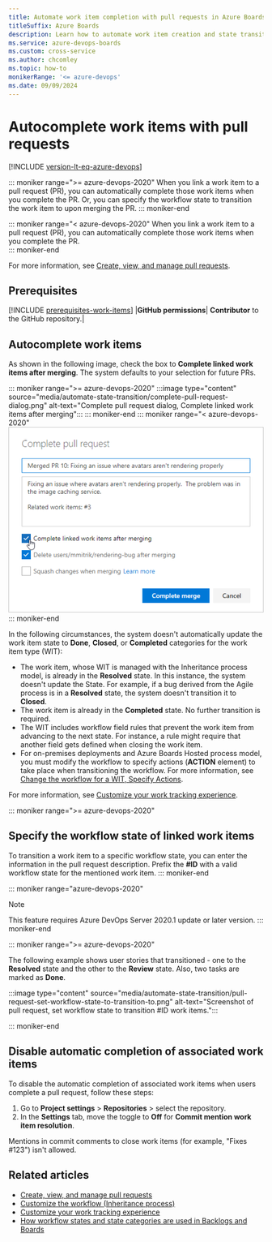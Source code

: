 ```yaml
---
title: Automate work item completion with pull requests in Azure Boards
titleSuffix: Azure Boards   
description: Learn how to automate work item creation and state transition of work items.  
ms.service: azure-devops-boards
ms.custom: cross-service
ms.author: chcomley
ms.topic: how-to
monikerRange: '<= azure-devops'
ms.date: 09/09/2024
---
```



# Autocomplete work items with pull requests 

[!INCLUDE [version-lt-eq-azure-devops](../../includes/version-lt-eq-azure-devops.md)]

::: moniker range=">= azure-devops-2020"
When you link a work item to a pull request (PR), you can automatically complete those work items when you complete the PR. Or, you can specify the workflow state to transition the work item to upon merging the PR. 
::: moniker-end 

::: moniker range="< azure-devops-2020"
When you link a work item to a pull request (PR), you can automatically complete those work items when you complete the PR.  
::: moniker-end 

For more information, see [Create, view, and manage pull requests](../../repos/git/pull-requests.md).

## Prerequisites

[!INCLUDE [prerequisites-work-items](../includes/prerequisites-work-items.md)]
|**GitHub permissions**| **Contributor** to the GitHub repository.|

## Autocomplete work items  

As shown in the following image, check the box to **Complete linked work items after merging**. The system defaults to your selection for future PRs. 

::: moniker range=">= azure-devops-2020"
:::image type="content" source="media/automate-state-transition/complete-pull-request-dialog.png" alt-text="Complete pull request dialog, Complete linked work items after merging":::
::: moniker-end 
::: moniker range="< azure-devops-2020"
![Complete pull request dialog, Autocomplete work items with completion of PR option](media/workflow-states-complete-pr.png)
::: moniker-end 

In the following circumstances, the system doesn't automatically update the work item state to **Done**, **Closed**, or **Completed** categories for the work item type (WIT): 
- The work item, whose WIT is managed with the Inheritance process model, is already in the **Resolved** state. In this instance, the system doesn't update the State. For example, if a bug derived from the Agile process is in a **Resolved** state, the system doesn't transition it to **Closed**.   
- The work item is already in the **Completed** state. No further transition is required. 
- The WIT includes workflow field rules that prevent the work item from advancing to the next state. For instance, a rule might require that another field gets defined when closing the work item. 
- For on-premises deployments and Azure Boards Hosted process model, you must modify the workflow to specify actions (**ACTION** element) to take place when transitioning the workflow. For more information, see [Change the workflow for a WIT, Specify Actions](../../reference/xml/change-workflow-wit.md#Actions).

For more information, see [Customize your work tracking experience](../../reference/customize-work.md). 

::: moniker range=">= azure-devops-2020"

## Specify the workflow state of linked work items 

To transition a work item to a specific workflow state, you can enter the information in the pull request description. Prefix the **#ID** with a valid workflow state for the mentioned work item. 
::: moniker-end 

::: moniker range="azure-devops-2020"
> [!NOTE]   
> This feature requires Azure DevOps Server 2020.1 update or later version.
::: moniker-end 

::: moniker range=">= azure-devops-2020"

The following example shows user stories that transitioned - one to the **Resolved** state and the other to the **Review** state. Also, two tasks are marked as **Done**. 

:::image type="content" source="media/automate-state-transition/pull-request-set-workflow-state-to-transition-to.png" alt-text="Screenshot of pull request, set workflow state to transition #ID work items.":::

::: moniker-end 

## Disable automatic completion of associated work items

To disable the automatic completion of associated work items when users complete a pull request, follow these steps:

1. Go to **Project settings** > **Repositories** > select the repository.
2. In the **Settings** tab, move the toggle to **Off** for **Commit mention work item resolution**.

Mentions in commit comments to close work items (for example, "Fixes #123") isn't allowed.

## Related articles

- [Create, view, and manage pull requests](../../repos/git/pull-requests.md)  
- [Customize the workflow (Inheritance process)](../../organizations/settings/work/customize-process-workflow.md)  
- [Customize your work tracking experience](../../reference/customize-work.md)
- [How workflow states and state categories are used in Backlogs and Boards](workflow-and-state-categories.md)
 
